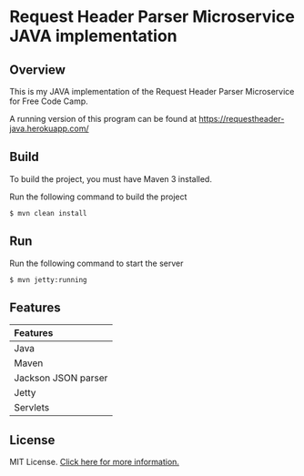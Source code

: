 # Request Header Parser Microservice JAVA implementation

## Overview

This is my JAVA implementation of the Request Header Parser Microservice for Free Code Camp.

A running version of this program can be found at https://requestheader-java.herokuapp.com/

## Build

To build the project, you must have Maven 3 installed.

Run the following command to build the project

    $ mvn clean install 

## Run

Run the following command to start the server 

    $ mvn jetty:running

## Features

| Features 
|:---------         
| Java           
| Maven  
| Jackson JSON parser
| Jetty         
| Servlets  

## License

MIT License. [Click here for more information.](LICENSE.md)
